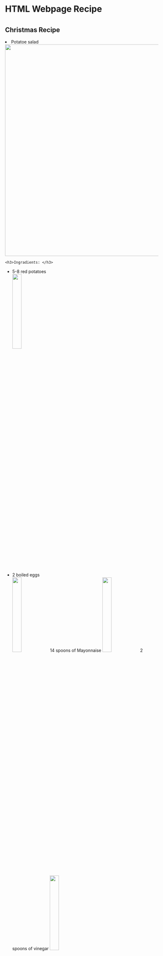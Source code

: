 <h1> HTML Webpage Recipe <h1>
<h2> Christmas Recipe </h2>
  
  <li> Potatoe salad 
 <img  src=https://www.google.com/url?sa=i&url=https%3A%2F%2Fwww.recetasgratis.net%2Freceta-de-ensalada-de-papa-y-zanahoria-56924.html&psig=AOvVaw39cPZLyw3Hhu9xUCcqZrS9&ust=1638626705107000&source=images&cd=vfe&ved=0CAsQjRxqFwoTCNjXm6jmx_QCFQAAAAAdAAAAABAN            
       "1000" height="692" />   
 
    <h3>Ingradients: </h3>
   <ul>
   <li> 5-8 red potatoes</li>
   <img src=https://media-cdn.greatbritishchefs.com/media/3o2bj2wa/img75602.jpg?mode=crop&width=1423&height=711
        Width= "25%"
        Lenght "25%" />
     <li> 2 boiled eggs</li>
     <img src=https://media-cdn.greatbritishchefs.com/media/3o2bj2wa/img75602.jpg?mode=crop&width=1423&height=711
          Width= "25%"
         Lenght= "25%"
          <li> 14 spoons of Mayonnaise</li>
    <img src=https://m.media-amazon.com/images/I/81+ruQ5dpVL._SL1500_.jpg
         Width= "25%"
         Lenght= "25%"
         <li> 2 spoons of vinegar</li> 
     <img src=https://i5.walmartimages.com/asr/2b926e71-7449-450d-9242-87299de37520.222165f61e9c180f439a504f0de18e02.jpeg
          Width= 25%
          Lenght= 25%
          
